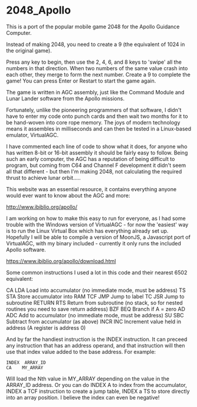 # 2048_Apollo

This is a port of the popular mobile game 2048 for the Apollo Guidance Computer.

Instead of making 2048, you need to create a 9 (the equivalent of 1024 in the original game).

Press any key to begin, then use the 2, 4, 6, and 8 keys to 'swipe' all the numbers in that direction. When two numbers of the same value crash into each other, they merge to form the next number. Create a 9 to complete the game! You can press Enter or Restart to start the game again.


The game is written in AGC assembly, just like the Command Module and Lunar Lander software from the Apollo missions.

Fortunately, unlike the pioneering programmers of that software, I didn't have to enter my code onto punch cards and then wait two months for it to be hand-woven into core rope memory. The joys of modern technology means it assembles in milliseconds and can then be tested in a Linux-based emulator, VirtualAGC. 

I have commented each line of code to show what it does, for anyone who has written 8-bit or 16-bit assembly it should be fairly easy to follow. Being such an early computer, the AGC has a reputation of being difficult to program, but coming from C64 and Channel F development it didn't seem all that different - but then I'm making 2048, not calculating the required thrust to achieve lunar orbit.....

This website was an essential resource, it contains everything anyone would ever want to know about the AGC and more:

http://www.ibiblio.org/apollo/

I am working on how to make this easy to run for everyone, as I had some trouble with the Windows version of VirtualAGC - for now the 'easiest' way is to run the Linux Virtual Box which has everything already set up. Hopefully I will be able to compile a version of MoonJS, a Javascript port of VirtualAGC, with my binary included - currently it only runs the included Apollo software.

https://www.ibiblio.org/apollo/download.html


Some common instructions I used a lot in this code and their nearest 6502 equivalent:

CA      LDA   Load into accumulator (no immediate mode, must be address)
TS      STA   Store accumulator into RAM
TCF     JMP   Jump to label
TC      JSR   Jump to subroutine
RETURN  RTS   Return from subroutine (no stack, so for nested routines you need to save return address)
BZF     BEQ   Branch if A = zero
AD      ADC   Add to accumulator (no immediate mode, must be address)
SU      SBC   Subtract from accumulator (as above)
INCR    INC   Increment value held in address (A register is address 0)

And by far the handiest instruction is the INDEX instruction. It can preceed any instruction that has an address operand, and that instruction will then use that index value added to the base address. For example:

    INDEX  ARRAY_ID
    CA    MY_ARRAY

Will load the Nth value in MY_ARRAY depending on the value in the ARRAY_ID address. Or you can do INDEX A to index from the accumulator, INDEX a TCF instruction to create a jump table, INDEX a TS to store directly into an array position. I believe the index can even be negative!




